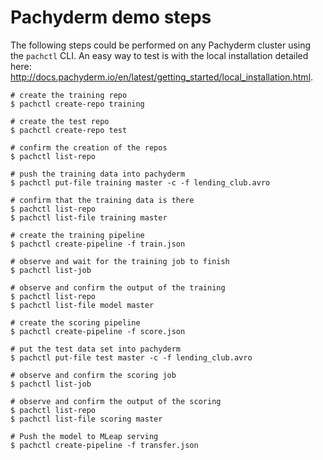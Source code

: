 # Pachyderm demo steps

The following steps could be performed on any Pachyderm cluster using the `pachctl` CLI.  An easy way to test is with the local installation detailed here: http://docs.pachyderm.io/en/latest/getting_started/local_installation.html.

```
# create the training repo
$ pachctl create-repo training

# create the test repo
$ pachctl create-repo test

# confirm the creation of the repos
$ pachctl list-repo

# push the training data into pachyderm
$ pachctl put-file training master -c -f lending_club.avro

# confirm that the training data is there
$ pachctl list-repo
$ pachctl list-file training master

# create the training pipeline
$ pachctl create-pipeline -f train.json

# observe and wait for the training job to finish
$ pachctl list-job

# observe and confirm the output of the training
$ pachctl list-repo
$ pachctl list-file model master

# create the scoring pipeline
$ pachctl create-pipeline -f score.json

# put the test data set into pachyderm
$ pachctl put-file test master -c -f lending_club.avro

# observe and confirm the scoring job
$ pachctl list-job

# observe and confirm the output of the scoring
$ pachctl list-repo
$ pachctl list-file scoring master 

# Push the model to MLeap serving
$ pachctl create-pipeline -f transfer.json
```
